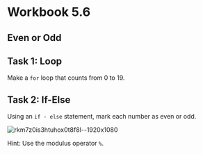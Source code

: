 # Workbook 5.6

## Even or Odd

## Task 1: Loop
Make a <code>for</code> loop that counts from 0 to 19.

## Task 2: If-Else
Using an <code>if - else</code> statement, mark each number as even or odd.

![rkm7z0is3htuhox0t8f8l--1920x1080](https://github.com/emtaylor1993/Udemy-Courses/assets/93065901/1e093cef-b2cd-41df-9b45-9b7a9403b1e0)

Hint: Use the modulus operator <code>%</code>.
